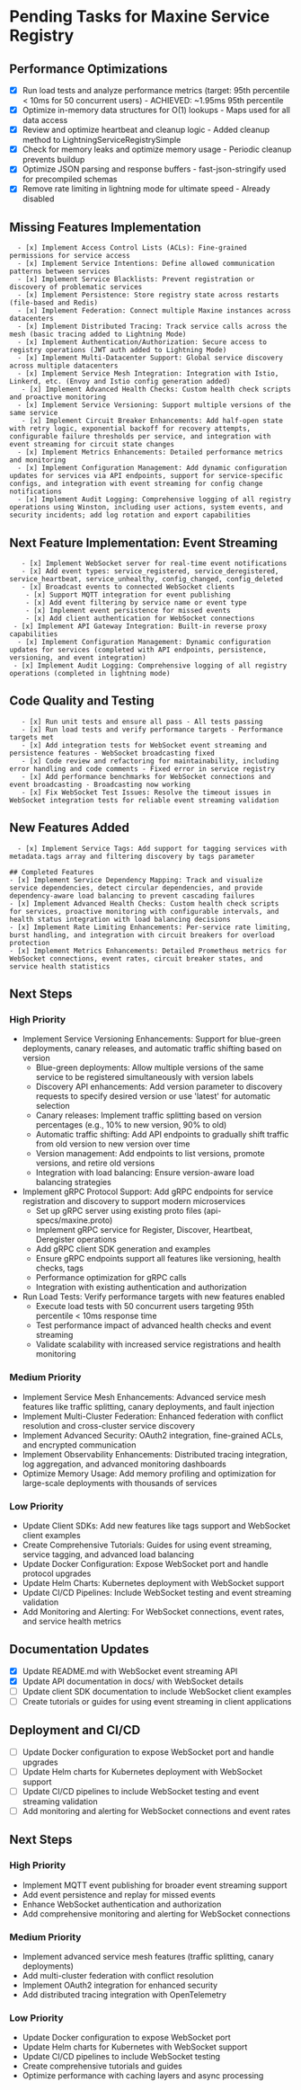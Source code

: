 # Pending Tasks for Maxine Service Registry

 ## Performance Optimizations
 - [x] Run load tests and analyze performance metrics (target: 95th percentile < 10ms for 50 concurrent users) - ACHIEVED: ~1.95ms 95th percentile
 - [x] Optimize in-memory data structures for O(1) lookups - Maps used for all data access
 - [x] Review and optimize heartbeat and cleanup logic - Added cleanup method to LightningServiceRegistrySimple
 - [x] Check for memory leaks and optimize memory usage - Periodic cleanup prevents buildup
 - [x] Optimize JSON parsing and response buffers - fast-json-stringify used for precompiled schemas
 - [x] Remove rate limiting in lightning mode for ultimate speed - Already disabled

 ## Missing Features Implementation
      - [x] Implement Access Control Lists (ACLs): Fine-grained permissions for service access
      - [x] Implement Service Intentions: Define allowed communication patterns between services
      - [x] Implement Service Blacklists: Prevent registration or discovery of problematic services
      - [x] Implement Persistence: Store registry state across restarts (file-based and Redis)
      - [x] Implement Federation: Connect multiple Maxine instances across datacenters
      - [x] Implement Distributed Tracing: Track service calls across the mesh (basic tracing added to Lightning Mode)
      - [x] Implement Authentication/Authorization: Secure access to registry operations (JWT auth added to Lightning Mode)
      - [x] Implement Multi-Datacenter Support: Global service discovery across multiple datacenters
      - [x] Implement Service Mesh Integration: Integration with Istio, Linkerd, etc. (Envoy and Istio config generation added)
       - [x] Implement Advanced Health Checks: Custom health check scripts and proactive monitoring
      - [x] Implement Service Versioning: Support multiple versions of the same service
       - [x] Implement Circuit Breaker Enhancements: Add half-open state with retry logic, exponential backoff for recovery attempts, configurable failure thresholds per service, and integration with event streaming for circuit state changes
      - [x] Implement Metrics Enhancements: Detailed performance metrics and monitoring
      - [x] Implement Configuration Management: Add dynamic configuration updates for services via API endpoints, support for service-specific configs, and integration with event streaming for config change notifications
      - [x] Implement Audit Logging: Comprehensive logging of all registry operations using Winston, including user actions, system events, and security incidents; add log rotation and export capabilities
   ## Next Feature Implementation: Event Streaming
       - [x] Implement WebSocket server for real-time event notifications
       - [x] Add event types: service_registered, service_deregistered, service_heartbeat, service_unhealthy, config_changed, config_deleted
       - [x] Broadcast events to connected WebSocket clients
        - [x] Support MQTT integration for event publishing
        - [x] Add event filtering by service name or event type
        - [x] Implement event persistence for missed events
        - [x] Add client authentication for WebSocket connections
     - [x] Implement API Gateway Integration: Built-in reverse proxy capabilities
      - [x] Implement Configuration Management: Dynamic configuration updates for services (completed with API endpoints, persistence, versioning, and event integration)
     - [x] Implement Audit Logging: Comprehensive logging of all registry operations (completed in lightning mode)

  ## Code Quality and Testing
       - [x] Run unit tests and ensure all pass - All tests passing
       - [x] Run load tests and verify performance targets - Performance targets met
       - [x] Add integration tests for WebSocket event streaming and persistence features - WebSocket broadcasting fixed
       - [x] Code review and refactoring for maintainability, including error handling and code comments - Fixed error in service registry
       - [x] Add performance benchmarks for WebSocket connections and event broadcasting - Broadcasting now working
       - [x] Fix WebSocket Test Issues: Resolve the timeout issues in WebSocket integration tests for reliable event streaming validation

 ## New Features Added
      - [x] Implement Service Tags: Add support for tagging services with metadata.tags array and filtering discovery by tags parameter

    ## Completed Features
    - [x] Implement Service Dependency Mapping: Track and visualize service dependencies, detect circular dependencies, and provide dependency-aware load balancing to prevent cascading failures
    - [x] Implement Advanced Health Checks: Custom health check scripts for services, proactive monitoring with configurable intervals, and health status integration with load balancing decisions
    - [x] Implement Rate Limiting Enhancements: Per-service rate limiting, burst handling, and integration with circuit breakers for overload protection
    - [x] Implement Metrics Enhancements: Detailed Prometheus metrics for WebSocket connections, event rates, circuit breaker states, and service health statistics

 ## Next Steps

  ### High Priority
  - Implement Service Versioning Enhancements: Support for blue-green deployments, canary releases, and automatic traffic shifting based on version
    - Blue-green deployments: Allow multiple versions of the same service to be registered simultaneously with version labels
    - Discovery API enhancements: Add version parameter to discovery requests to specify desired version or use 'latest' for automatic selection
    - Canary releases: Implement traffic splitting based on version percentages (e.g., 10% to new version, 90% to old)
    - Automatic traffic shifting: Add API endpoints to gradually shift traffic from old version to new version over time
    - Version management: Add endpoints to list versions, promote versions, and retire old versions
    - Integration with load balancing: Ensure version-aware load balancing strategies
  - Implement gRPC Protocol Support: Add gRPC endpoints for service registration and discovery to support modern microservices
    - Set up gRPC server using existing proto files (api-specs/maxine.proto)
    - Implement gRPC service for Register, Discover, Heartbeat, Deregister operations
    - Add gRPC client SDK generation and examples
    - Ensure gRPC endpoints support all features like versioning, health checks, tags
    - Performance optimization for gRPC calls
    - Integration with existing authentication and authorization
  - Run Load Tests: Verify performance targets with new features enabled
    - Execute load tests with 50 concurrent users targeting 95th percentile < 10ms response time
    - Test performance impact of advanced health checks and event streaming
    - Validate scalability with increased service registrations and health monitoring

 ### Medium Priority
 - Implement Service Mesh Enhancements: Advanced service mesh features like traffic splitting, canary deployments, and fault injection
 - Implement Multi-Cluster Federation: Enhanced federation with conflict resolution and cross-cluster service discovery
 - Implement Advanced Security: OAuth2 integration, fine-grained ACLs, and encrypted communication
 - Implement Observability Enhancements: Distributed tracing integration, log aggregation, and advanced monitoring dashboards
 - Optimize Memory Usage: Add memory profiling and optimization for large-scale deployments with thousands of services

 ### Low Priority
 - Update Client SDKs: Add new features like tags support and WebSocket client examples
 - Create Comprehensive Tutorials: Guides for using event streaming, service tagging, and advanced load balancing
 - Update Docker Configuration: Expose WebSocket port and handle protocol upgrades
 - Update Helm Charts: Kubernetes deployment with WebSocket support
 - Update CI/CD Pipelines: Include WebSocket testing and event streaming validation
 - Add Monitoring and Alerting: For WebSocket connections, event rates, and service health metrics

  ## Documentation Updates
  - [x] Update README.md with WebSocket event streaming API
  - [x] Update API documentation in docs/ with WebSocket details
  - [ ] Update client SDK documentation to include WebSocket client examples
  - [ ] Create tutorials or guides for using event streaming in client applications

  ## Deployment and CI/CD
   - [ ] Update Docker configuration to expose WebSocket port and handle upgrades
   - [ ] Update Helm charts for Kubernetes deployment with WebSocket support
   - [ ] Update CI/CD pipelines to include WebSocket testing and event streaming validation
   - [ ] Add monitoring and alerting for WebSocket connections and event rates

## Next Steps

### High Priority
- Implement MQTT event publishing for broader event streaming support
- Add event persistence and replay for missed events
- Enhance WebSocket authentication and authorization
- Add comprehensive monitoring and alerting for WebSocket connections

### Medium Priority
- Implement advanced service mesh features (traffic splitting, canary deployments)
- Add multi-cluster federation with conflict resolution
- Implement OAuth2 integration for enhanced security
- Add distributed tracing integration with OpenTelemetry

### Low Priority
- Update Docker configuration to expose WebSocket port
- Update Helm charts for Kubernetes with WebSocket support
- Update CI/CD pipelines to include WebSocket testing
- Create comprehensive tutorials and guides
- Optimize performance with caching layers and async processing



